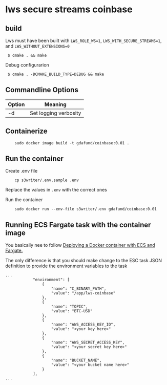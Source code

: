 # lws secure streams coinbase

## build

Lws must have been built with `LWS_ROLE_WS=1`, `LWS_WITH_SECURE_STREAMS=1`, and
`LWS_WITHOUT_EXTENSIONS=0`

```
 $ cmake . && make
```

Debug configurarion 

```
 $ cmake . -DCMAKE_BUILD_TYPE=DEBUG && make
```
## Commandline Options

Option|Meaning
---|---
-d|Set logging verbosity

## Containerize

```
    sudo docker image build -t gdafund/coinbase:0.01 .
```

## Run the container

Create .env file  

```
    cp s3writer/.env.sample .env
```
  
Replace the values in `.env` with the correct ones  
  
Run the container  
  
```
    sudo docker run --env-file s3writer/.env gdafund/coinbase:0.01
```

## Running ECS Fargate task with the container image
  
You basically nee to follow [Deploying a Docker container with ECS and Fargate.](https://towardsdatascience.com/deploying-a-docker-container-with-ecs-and-fargate-7b0cbc9cd608)  
  
The only difference is that you should make change to the ESC task JSON definition to provide the environment variables to the task  

```
...
            "environment": [
                {
                    "name": "C_BINARY_PATH",
                    "value": "/app/lws-coinbase"
                },
                {
                    "name": "TOPIC",
                    "value": "BTC-USD"
                },
                {
                    "name": "AWS_ACCESS_KEY_ID",
                    "value": "<your key here>"
                },
                {
                    "name": "AWS_SECRET_ACCESS_KEY",
                    "value": "<your secret key here>"
                },
                {
                    "name": "BUCKET_NAME",
                    "value": "<your bucket name here>"
                }
            ],
...
```
